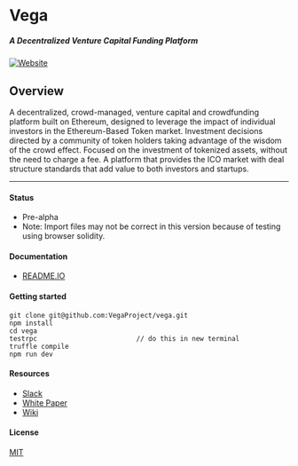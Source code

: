 # Vega
##### A Decentralized Venture Capital Funding Platform
[![Website](https://cdn-images-1.medium.com/max/119/1*S5uPPLkh3B-03lV482Ddrg@2x.png)](http://www.vega.fund)

Overview
----
A decentralized, crowd-managed, venture capital and crowdfunding platform built on Ethereum, designed to leverage the impact of individual investors in the Ethereum-Based Token market. Investment decisions directed by a community of token holders taking advantage of the wisdom of the crowd effect. Focused on the investment of tokenized assets, without the need to charge a fee. A platform that provides the ICO market with deal structure standards that add value to both investors and startups.

----
#### Status
- Pre-alpha
- Note: Import files may not be correct in this version because of testing using browser solidity.

#### Documentation
- [README.IO](https://vega.readme.io/docs)

#### Getting started
	git clone git@github.com:VegaProject/vega.git
	npm install
	cd vega
	testrpc 						// do this in new terminal
	truffle compile
	npm run dev
	

#### Resources
- [Slack](https://vega-fund.slack.com/shared_invite/MTUxOTE1MDQ2OTk5LTE0ODg5NDQ4MzItMWFhNGE1YjhhMA)
- [White Paper](https://docs.google.com/document/d/1rgMqqoE7NNTPCLEGyCSBfYW39hqAPEi0U6tS105-U3g/edit)
- [Wiki](https://github.com/VegaProject/wiki/wiki)

#### License
[MIT](https://github.com/VegaProject/vega/blob/master/LICENSE)
